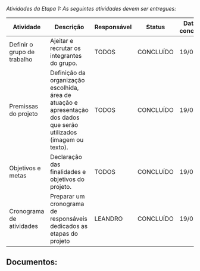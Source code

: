 _Atividades da Etapa 1: As seguintes atividades devem ser entregues:_


| Atividade | Descrição | Responsável | Status | Data da conclusão |
| --- | --- | --- | --- | --- |
| Definir o grupo de trabalho | Ajeitar e recrutar os integrantes do grupo. | TODOS | CONCLUÍDO | 19/02/24 |
| Premissas do projeto | Definição da organização escolhida, área de atuação e apresentação dos dados que serão utilizados (imagem ou texto). | TODOS | CONCLUÍDO | 19/02/24 |
| Objetivos e metas | Declaração das finalidades e objetivos do projeto. | TODOS | CONCLUÍDO | 19/02/24 |
| Cronograma de atividades | Preparar um cronograma de responsáveis dedicados as etapas do projeto | LEANDRO | CONCLUÍDO |  19/02/24 |


## Documentos:

